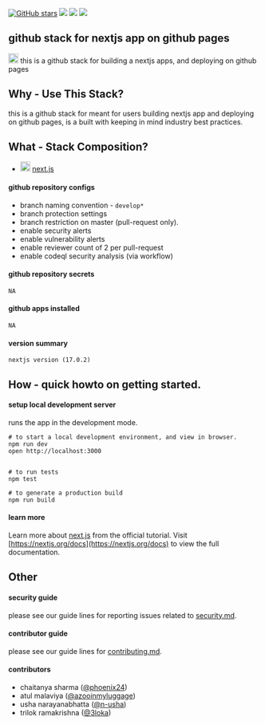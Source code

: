 [![GitHub stars](https://img.shields.io/github/stars/github/fetch.svg?style=social&label=Star)](https://github.com/github/fetch) 
<a href="https://discord.gg/phoenix24"><img src="https://img.shields.io/badge/chat-discord-brightgreen.svg?logo=discord&style=flat"></a>
<a href="https://twitter.com/intent/follow?screen_name=phoenix24"><img src="https://img.shields.io/badge/Follow-phoenix24-blue.svg?style=flat&logo=twitter"></a>
<a href="https://eepurl.com/phoenix24"><img src="https://img.shields.io/badge/newsletter-subscribe-yellow.svg?style=flat"></a>


## github stack for nextjs app on github pages
<p>
    <img src="https://github.githubassets.com/images/modules/site/icons/footer/github-mark.svg" height="20">
    this is a github stack for building a nextjs apps, and deploying on github pages
</p>


## Why - Use This Stack?
this is a github stack for meant for users building nextjs app and deploying on github pages, is a built with keeping in mind industry best practices.

## What - Stack Composition?
- <img src="https://github.githubassets.com/images/modules/site/icons/footer/github-mark.svg" height="20"> [next.js](https://pages.github.com/)

#### github repository configs
- branch naming convention - `develop*`
- branch protection settings
- branch restriction on master (pull-request only). 
- enable security alerts
- enable vulnerability alerts
- enable reviewer count of 2 per pull-request
- enable codeql security analysis (via workflow)

#### github repository secrets
```NA```

#### github apps installed
```NA```

#### version summary
```nextjs version (17.0.2)```

## How - quick howto on getting started.

#### setup local development server
runs the app in the development mode.
```
# to start a local development environment, and view in browser.
npm run dev
open http://localhost:3000 


# to run tests
npm test

# to generate a production build
npm run build
```

#### learn more 
Learn more about [next.js](https://nextjs.org/learn) from the official tutorial.
Visit [https://nextjs.org/docs](https://nextjs.org/docs) to view the full documentation.


## Other

#### security guide
please see our guide lines for reporting issues related to [security.md](/.github/stacks/security.md).

#### contributor guide
please see our guide lines for [contributing.md](/.github/stacks/contributing.md).

#### contributors 
- chaitanya sharma ([@phoenix24](https://twitter.com/phoenix24)) 
- atul malaviya ([@azooinmyluggage](https://twitter.com/azooinmyluggage))
- usha narayanabhatta ([@n-usha](https://twitter.com/n-usha))
- trilok ramakrishna ([@3loka](https://twitter.com/3loka))